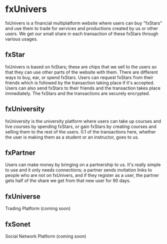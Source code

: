# fxUnivers
fxUnivers is a financial multiplatform website where users can buy "fxStars" and use them to trade for services and productions created by us or other users. We get our small share in each transaction of these fxStars through various usages.

## fxStar
fxUnivers is based on fxStars; these are chips that we sell to the users so that they can use other parts of the website with them. There are different ways to buy, ear, or spend fxStars. Users can request fxStars from their friends which is followed by the transaction taking place if it's accepted. Users can also send fxStars to their friends and the transaction takes place immediately. The fxStars and the transactions are securely encrypted.

## fxUniversity
fxUniversity is the university platform where users can take up courses and live courses by spending fxStars, or gain fxStars by creating courses and selling them to the rest of the users. 0.1 of the transactions here, whether the user is making them as a student or an instructor, goes to us.

## fxPartner
Users can make money by bringing on a partnership to us. It's really simple to use and it only needs connections; a partner sends invitation links to people who are not on fxUnivers, and if they register as a user, the partner gets half of the share we get from that new user for 90 days.

## fxUniverse
Trading Platform (coming soon)

## fxSonet
Social Network Platform (coming soon)